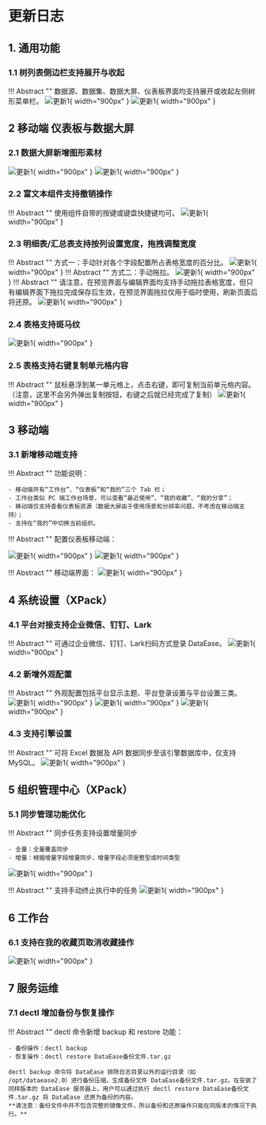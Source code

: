 # 更新日志

## 1. 通用功能

### 1.1 树列表侧边栏支持展开与收起
!!! Abstract ""
    数据源、数据集、数据大屏、仪表板界面均支持展开或收起左侧树形菜单栏。
![更新1](./newimg/更新v2-4-0-1.PNG){ width="900px" }
![更新1](./newimg/更新v2-4-0-2.PNG){ width="900px" }

## 2 移动端 仪表板与数据大屏

### 2.1 数据大屏新增图形素材

![更新1](./newimg/更新v2-4-0-3.PNG){ width="900px" }
![更新1](./newimg/更新v2-4-0-4.PNG){ width="900px" }

### 2.2 富文本组件支持撤销操作
!!! Abstract ""
    使用组件自带的按键或键盘快捷键均可。
![更新1](./newimg/更新v2-4-0-5.PNG){ width="900px" }
### 2.3 明细表/汇总表支持按列设置宽度，拖拽调整宽度
!!! Abstract ""
    方式一：手动针对各个字段配置所占表格宽度的百分比。
![更新1](./newimg/更新v2-4-0-6.png){ width="900px" }
!!! Abstract ""
    方式二：手动拖拉。
![更新1](./newimg/更新v2-4-0-7.png){ width="900px" }
!!! Abstract ""
    请注意，在预览界面与编辑界面均支持手动拖拉表格宽度，但只有编辑界面下拖拉完成保存后生效，在预览界面拖拉仅用于临时使用，刷新页面后将还原。
![更新1](./newimg/更新v2-4-0-8.png){ width="900px" }
### 2.4 表格支持斑马纹
![更新1](./newimg/更新v2-4-0-9.png){ width="900px" }
### 2.5 表格支持右键复制单元格内容
!!! Abstract ""
    鼠标悬浮到某一单元格上，点击右键，即可复制当前单元格内容。（注意，这里不会另外弹出复制按钮，右键之后就已经完成了复制）
![更新1](./newimg/更新v2-4-0-10.gif){ width="900px" }

## 3 移动端

### 3.1 新增移动端支持
!!! Abstract ""
    功能说明：

    - 移动端共有“工作台”、“仪表板”和“我的”三个 Tab 栏；
    - 工作台类似 PC 端工作台场景，可以查看“最近使用”、“我的收藏”、“我的分享”；
    - 移动端仅支持查看仪表板资源（数据大屏由于使用场景和分辨率问题，不考虑在移动端支持）；
    - 支持在“我的”中切换当前组织。
!!! Abstract ""
    配置仪表板移动端：

![更新1](./newimg/更新v2-4-0-11-移动端设置.png){ width="900px" }
![更新1](./newimg/更新v2-4-0-12-移动端样式.png){ width="900px" }

!!! Abstract ""
    移动端界面：
![更新1](./newimg/更新v2-4-0-13移动端界面.png){ width="900px" }

## 4 系统设置（XPack）
### 4.1 平台对接支持企业微信、钉钉、Lark
!!! Abstract ""
    可通过企业微信、钉钉、Lark扫码方式登录 DataEase。
![更新1](./newimg/更新v2-4-0-14平台对接.png){ width="900px" }

### 4.2 新增外观配置
!!! Abstract ""
    外观配置包括平台显示主题、平台登录设置与平台设置三类。
![更新1](./newimg/更新v2-4-0-15外观设置.png){ width="900px" }
![更新1](./newimg/更新v2-4-0-16外观设置2.png){ width="900px" }
![更新1](./newimg/更新v2-4-0-17外观设置3.png){ width="900px" }
### 4.3 支持引擎设置
!!! Abstract ""
    可将 Excel 数据及 API 数据同步至该引擎数据库中，仅支持 MySQL。
![更新1](../newimg/更新v2-4-0-引擎设置.png){ width="900px" }


## 5 组织管理中心（XPack）
### 5.1 同步管理功能优化
!!! Abstract ""
    同步任务支持设置增量同步

    - 全量：全量覆盖同步
    - 增量：根据增量字段增量同步，增量字段必须是整型或时间类型
![更新1](./newimg/更新v2-4-0-18增量同步.png){ width="900px" }

!!! Abstract ""
    支持手动终止执行中的任务
![更新1](./newimg/更新v2-4-0-19终止任务.png){ width="900px" }

## 6 工作台
### 6.1 支持在我的收藏页取消收藏操作
![更新1](./newimg/更新v2-4-0-20工作台.png){ width="900px" }

## 7 服务运维
### 7.1 dectl 增加备份与恢复操作
!!! Abstract ""
    dectl 命令新增 backup 和 restore 功能：

    - 备份操作：dectl backup
    - 恢复操作：dectl restore DataEase备份文件.tar.gz  

    dectl backup 命令将 DataEase 排除日志目录以外的运行目录（如 /opt/dataease2.0）进行备份压缩，生成备份文件 DataEase备份文件.tar.gz。在安装了同样版本的 DataEase 服务器上，用户可以通过执行 dectl restore DataEase备份文件.tar.gz 将 DataEase 还原为备份的内容。   
    **请注意：备份文件中并不包含完整的镜像文件，所以备份和还原操作只能在同版本的情况下执行。**
